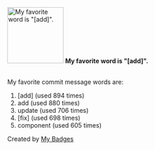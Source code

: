 <img src="https://my-badges.github.io/my-badges/favorite-word.png" alt="My favorite word is &quot;[add]&quot;." title="My favorite word is &quot;[add]&quot;." width="128">
<strong>My favorite word is &quot;[add]&quot;.</strong>
<br><br>

My favorite commit message words are:

1. [add] (used 894 times)
2. add (used 880 times)
3. update (used 706 times)
4. [fix] (used 698 times)
5. component (used 605 times)


Created by <a href="https://github.com/my-badges/my-badges">My Badges</a>